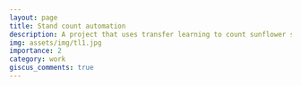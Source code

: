 ```yaml
---
layout: page
title: Stand count automation
description: A project that uses transfer learning to count sunflower stands in drone-acquired imagery.
img: assets/img/tl1.jpg
importance: 2
category: work
giscus_comments: true
---
```


